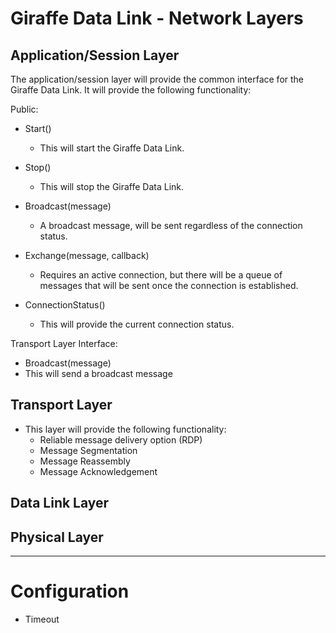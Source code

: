 # Giraffe Data Link - Network Layers

## Application/Session Layer
The application/session layer will provide the common interface for the Giraffe
Data Link. It will provide the following functionality:

Public:

- Start()
  - This will start the Giraffe Data Link.

- Stop()
  - This will stop the Giraffe Data Link.

- Broadcast(message)
  - A broadcast message, will be sent regardless of the connection status.

- Exchange(message, callback)
  - Requires an active connection, but there will be a queue of messages that
    will be sent once the connection is established.

- ConnectionStatus()
  - This will provide the current connection status.

Transport Layer Interface:
- Broadcast(message)
 - This will send a broadcast message

## Transport Layer
- This layer will provide the following functionality:
  - Reliable message delivery option (RDP)
  - Message Segmentation
  - Message Reassembly
  - Message Acknowledgement

## Data Link Layer

## Physical Layer

***

# Configuration
- Timeout